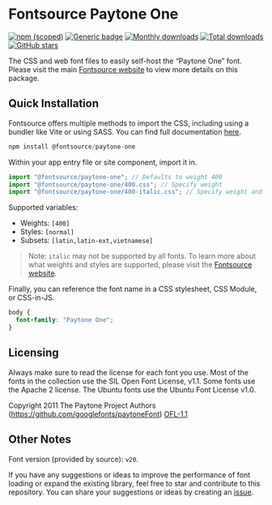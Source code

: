 # Fontsource Paytone One

[![npm (scoped)](https://img.shields.io/npm/v/@fontsource/paytone-one?color=brightgreen)](https://www.npmjs.com/package/@fontsource/paytone-one) [![Generic badge](https://img.shields.io/badge/fontsource-passing-brightgreen)](https://github.com/fontsource/fontsource) [![Monthly downloads](https://badgen.net/npm/dm/@fontsource/paytone-one)](https://github.com/fontsource/fontsource) [![Total downloads](https://badgen.net/npm/dt/@fontsource/paytone-one)](https://github.com/fontsource/fontsource) [![GitHub stars](https://img.shields.io/github/stars/fontsource/fontsource.svg?style=social&label=Star)](https://github.com/fontsource/fontsource/stargazers)

The CSS and web font files to easily self-host the “Paytone One” font. Please visit the main [Fontsource website](https://fontsource.org/fonts/paytone-one) to view more details on this package.

## Quick Installation

Fontsource offers multiple methods to import the CSS, including using a bundler like Vite or using SASS. You can find full documentation [here](https://fontsource.org/docs/getting-started/introduction).

```javascript
npm install @fontsource/paytone-one
```

Within your app entry file or site component, import it in.

```javascript
import "@fontsource/paytone-one"; // Defaults to weight 400
import "@fontsource/paytone-one/400.css"; // Specify weight
import "@fontsource/paytone-one/400-italic.css"; // Specify weight and style
```

Supported variables:
- Weights: `[400]`
- Styles: `[normal]`
- Subsets: `[latin,latin-ext,vietnamese]`

> Note: `italic` may not be supported by all fonts. To learn more about what weights and styles are supported, please visit the [Fontsource website](https://fontsource.org/fonts/paytone-one).

Finally, you can reference the font name in a CSS stylesheet, CSS Module, or CSS-in-JS.

```css
body {
  font-family: "Paytone One";
}
```

## Licensing
Always make sure to read the license for each font you use. Most of the fonts in the collection use the SIL Open Font License, v1.1. Some fonts use the Apache 2 license. The Ubuntu fonts use the Ubuntu Font License v1.0.

Copyright 2011 The Paytone Project Authors (https://github.com/googlefonts/paytoneFont)
[OFL-1.1](http://scripts.sil.org/OFL)

## Other Notes
Font version (provided by source): `v20`.

If you have any suggestions or ideas to improve the performance of font loading or expand the existing library, feel free to star and contribute to this repository. You can share your suggestions or ideas by creating an [issue](https://github.com/fontsource/fontsource/issues).